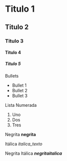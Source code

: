 # Titulo 1
## Titulo 2
### Titulo 3
#### Titulo 4
##### Titulo 5 

Bullets
* Bullet 1
* Bullet 2
* Bullet 3

Lista Numerada
1. Uno
2. Dos
3. Tres

Negrita
**negrita**

Itálica
_italica_texto_ 

Negrita Itálica 
***negritaitalica***
